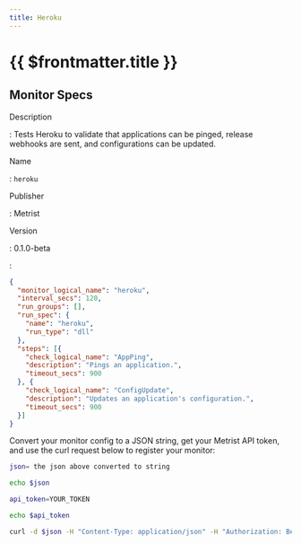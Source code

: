 ```yaml
---
title: Heroku
---
```


# {{ $frontmatter.title }}

## Monitor Specs

Description

: Tests Heroku to validate that applications can be pinged, release webhooks are sent, and configurations can be updated.

Name

: `heroku`

Publisher

: Metrist

Version

: 0.1.0-beta

: &nbsp;


<!--@include: /parts/_1.md-->


<!--@include: /parts/_2.md-->


<!--@include: /parts/_3.md-->





<!--@include: /parts/_4.md-->


```json
{
  "monitor_logical_name": "heroku",
  "interval_secs": 120,
  "run_groups": [],
  "run_spec": {
    "name": "heroku",
    "run_type": "dll"
  },
  "steps": [{
    "check_logical_name": "AppPing",
    "description": "Pings an application.",
    "timeout_secs": 900
  }, {
    "check_logical_name": "ConfigUpdate",
    "description": "Updates an application's configuration.",
    "timeout_secs": 900
  }]
}
```




Convert your monitor config to a JSON string, get your Metrist API token, and use the curl request below to register your monitor:

```sh
json= the json above converted to string

echo $json

api_token=YOUR_TOKEN

echo $api_token

curl -d $json -H "Content-Type: application/json" -H "Authorization: Bearer $api_token" 'https://app.metrist.io/api/v0/monitor-config'

```

<!--@include: /parts/tips_api.md-->


<!--@include: /parts/_5.md-->


<!--@include: /parts/result.md-->